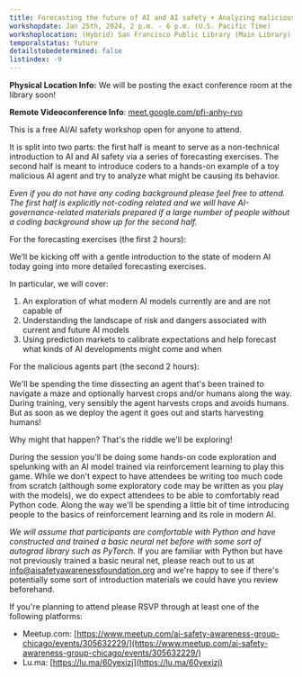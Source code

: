 ```yaml
---
title: Forecasting the future of AI and AI safety + Analyzing malicious agents
workshopdate: Jan 25th, 2024, 2 p.m. - 6 p.m. (U.S. Pacific Time)
workshoplocation: (Hybrid) San Francisco Public Library (Main Library), 100 Larkin St, San Francisco, CA 94102. For remote see description.
temporalstatus: future
detailstobedetermined: false
listindex: -9
---
```


**Physical Location Info:** We will be posting the exact conference room at the
library soon!

**Remote Videoconference Info**: [meet.google.com/pfi-anhy-rvo](meet.google.com/pfi-anhy-rvo)

This is a free AI/AI safety workshop open for anyone to attend.

It is split into two parts: the first half is meant to serve as a
non-technical introduction to AI and AI safety via a series of forecasting exercises. The second half is meant to introduce coders to a hands-on example of a toy malicious AI agent and try to analyze what might be causing its behavior.

*Even if you do not have any coding background please feel free to attend. The
first half is explicitly not-coding related and we will have
AI-governance-related materials prepared if a large number of people without a
coding background show up for the second half.*

For the forecasting exercises (the first 2 hours):

We’ll be kicking off with a gentle introduction to the state of modern AI today going into more detailed forecasting exercises.

In particular, we will cover:

1. An exploration of what modern AI models currently are and are not capable of
2. Understanding the landscape of risk and dangers associated with current and future AI models
3. Using prediction markets to calibrate expectations and help forecast what kinds of AI developments might come and when

For the malicious agents part (the second 2 hours):

We'll be spending the time dissecting an agent that's been trained to navigate a
maze and optionally harvest crops and/or humans along the way. During training,
very sensibly the agent harvests crops and avoids humans. But as soon as we
deploy the agent it goes out and starts harvesting humans!

Why might that happen? That's the riddle we'll be exploring!

During the session you'll be doing some hands-on code exploration and spelunking
with an AI model trained via reinforcement learning to play this game. While we
don't expect to have attendees be writing too much code from scratch (although
some exploratory code may be written as you play with the models), we do expect
attendees to be able to comfortably read Python code. Along the way we'll be
spending a little bit of time introducing people to the basics of reinforcement
learning and its role in modern AI.

*We will assume that participants are comfortable with Python and have
constructed and trained a basic neural net before with some sort of autograd
library such as PyTorch.* If you are familiar with Python but have not
previously trained a basic neural net, please reach out to us at
info@aisafetyawarenessfoundation.org and we're happy to see if there's
potentially some sort of introduction materials we could have you review
beforehand.

If you're planning to attend please RSVP through at least one of the following platforms:

+ Meetup.com: [https://www.meetup.com/ai-safety-awareness-group-chicago/events/305632229/](https://www.meetup.com/ai-safety-awareness-group-chicago/events/305632229/)
+ Lu.ma: [https://lu.ma/60yexizj](https://lu.ma/60yexizj)
